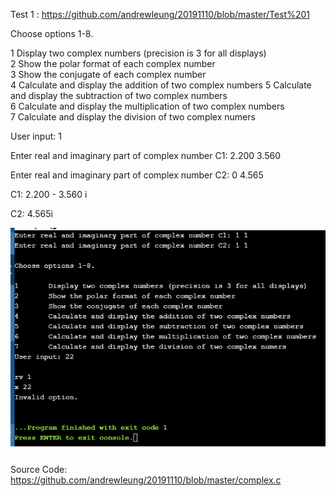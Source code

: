 Test 1 : https://github.com/andrewleung/20191110/blob/master/Test%201

Choose options 1-8.                                                                                                   
                                                                                                                               
1       Display two complex numbers (precision is 3 for all displays)                                                          
2       Show the polar format of each complex number                                                                           
3       Show the conjugate of each complex number                                                                              
4       Calculate and display the addition of two complex numbers 
5       Calculate and display the subtraction of two complex numbers                                                           
6       Calculate and display the multiplication of two complex numbers                                                        
7       Calculate and display the division of two complex numers

User input: 1

Enter real and imaginary part of complex number C1: 2.200 3.560

Enter real and imaginary part of complex number C2: 0 4.565

C1: 2.200 - 3.560 i

C2: 4.565i

<img src="https://github.com/andrewleung/20191110/blob/master/p2.png"/>

Source Code: https://github.com/andrewleung/20191110/blob/master/complex.c
